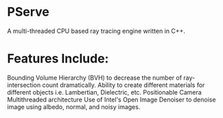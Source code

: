 # PServe
A multi-threaded CPU based ray tracing engine written in C++.

# Features Include:
Bounding Volume Hierarchy (BVH) to decrease the number of ray-intersection count dramatically.
Ability to create different materials for different objects i.e. Lambertian, Dielectric, etc.
Positionable Camera
Multithreaded architecture
Use of Intel's Open Image Denoiser to denoise image using albedo, normal, and noisy images.
